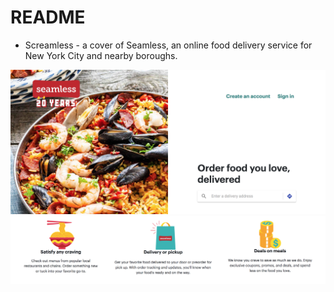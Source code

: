 # README

* Screamless - a cover of Seamless, an online food delivery service for New York City and nearby boroughs.

![alt text](app/assets/images/splashpage1.png "Splash Page")
![alt text](app/assets/images/splashpage2.png "Splash Page")
